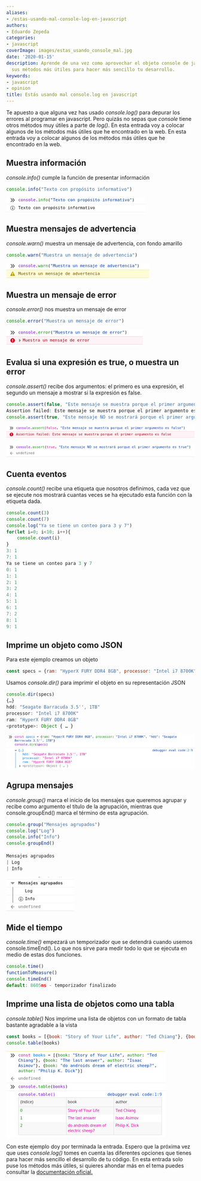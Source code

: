 ```yaml
---
aliases:
- /estas-usando-mal-console-log-en-javascript
authors:
- Eduardo Zepeda
categories:
- javascript
coverImage: images/estas_usando_console_mal.jpg
date: '2020-01-15'
description: Aprende de una vez como aprovechar el objeto console de javascript y
  sus métodos más útiles para hacer más sencillo tu desarrollo.
keywords:
- javascript
- opinion
title: Estás usando mal console.log en javascript
---
```


Te apuesto a que alguna vez has usado _console.log()_ para depurar los errores al programar en javascript. Pero quizás no sepas que _console_ tiene otros métodos muy útiles a parte de _log()_. En esta entrada voy a colocar algunos de los métodos más útiles que he encontrado en la web. En esta entrada voy a colocar algunos de los métodos más útiles que he encontrado en la web.

## Muestra información

_console.info()_ cumple la función de presentar información

```javascript
console.info("Texto con propósito informativo")
```

![Impresion con console.info en consola](images/info.jpg)

## Muestra mensajes de advertencia

_console.warn()_ muestra un mensaje de advertencia, con fondo amarillo

```javascript
console.warn("Muestra un mensaje de advertencia")
```

![Impresion con console.warn en consola](images/warn.jpg)

## Muestra un mensaje de error

_console.error()_ nos muestra un mensaje de error

```javascript
console.error("Muestra un mensaje de error")
```

![Error en consola impreso con console.error](images/error.jpg)

## Evalua si una expresión es true, o muestra un error

_console.assert()_ recibe dos argumentos: el primero es una expresión, el segundo un mensaje a mostrar si la expresión es false.

```javascript
console.assert(false, "Este mensaje se muestra porque el primer argumento es false")
Assertion failed: Este mensaje se muestra porque el primer argumento es false
console.assert(true, "Este mensaje NO se mostrará porque el primer argumento es true")
```

![Impresión en consola con console.assert ara false](images/assertFalse.jpg)

![Impresión en consola con console.assert para true](images/assertTrue.jpg)

## Cuenta eventos

_console.count()_ recibe una etiqueta que nosotros definimos, cada vez que se ejecute nos mostrará cuantas veces se ha ejecutado esta función con la etiqueta dada.

```javascript
console.count(3)
console.count(7)
console.log("Ya se tiene un conteo para 3 y 7")
for(let i=0; i<10; i++){
    console.count(i)
}
3: 1 
7: 1 
Ya se tiene un conteo para 3 y 7
0: 1 
1: 1 
2: 1 
3: 2 
4: 1 
5: 1 
6: 1 
7: 2
8: 1 
9: 1
```

## Imprime un objeto como JSON

Para este ejemplo creamos un objeto

```javascript
const specs = {ram: "HyperX FURY DDR4 8GB", processor: "Intel i7 8700K", "hdd": "Seagate Barracuda 3.5'', 1TB"}
```

Usamos _console.dir()_ para imprimir el objeto en su representación JSON

```javascript
console.dir(specs)
{…}
hdd: "Seagate Barracuda 3.5'', 1TB"
processor: "Intel i7 8700K"
ram: "HyperX FURY DDR4 8GB"
<prototype>: Object { … }
```

![Impresión en consola con console.dir](images/dir.jpg)

## Agrupa mensajes

_console.group()_ marca el inicio de los mensajes que queremos agrupar y recibe como argumento el título de la agrupación, mientras que console.groupEnd() marca el término de esta agrupación.

```javascript
console.group("Mensajes agrupados")
console.log("Log")
console.info("Info")
console.groupEnd()

Mensajes agrupados
| Log
| Info
```

![Impresión de un grupo con console.group en consola](images/group.jpg)

## Mide el tiempo

_console.time()_ empezará un temporizador que se detendrá cuando usemos console.timeEnd(). Lo que nos sirve para medir todo lo que se ejecuta en medio de estas dos funciones.

```javascript
console.time()
functionToMeasure()
console.timeEnd()
default: 8605ms - temporizador finalizado
```

## Imprime una lista de objetos como una tabla

_console.table()_ Nos imprime una lista de objetos con un formato de tabla bastante agradable a la vista

```javascript
const books = [{book: "Story of Your Life", author: "Ted Chiang"}, {book: "The last answer", author: "Isaac Asimov"}, {book: "do androids dream of electric sheep?", author: "Philip K. Dick"}]
console.table(books)
```

![Impresion de table con console.table en consola](images/table-1.jpg)

Con este ejemplo doy por terminada la entrada. Espero que la próxima vez que uses _console.log()_ tomes en cuenta las diferentes opciones que tienes para hacer más sencillo el desarrollo de tu código. En esta entrada solo puse los métodos más útiles, si quieres ahondar más en el tema puedes consultar la [documentación oficial.](https://developer.mozilla.org/es/docs/Web/API/Console)